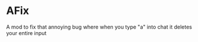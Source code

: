 # AFix
A mod to fix that annoying bug where when you type "a" into chat it deletes your entire input
